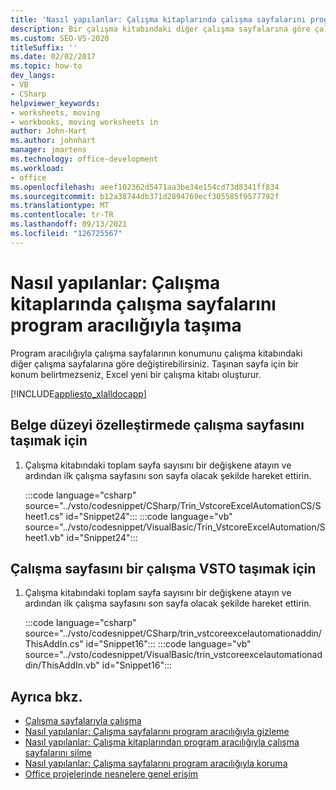 ```yaml
---
title: 'Nasıl yapılanlar: Çalışma kitaplarında çalışma sayfalarını program aracılığıyla taşıma'
description: Bir çalışma kitabındaki diğer çalışma sayfalarına göre çalışma sayfalarının konumunu program aracılığıyla Microsoft Excel öğrenin.
ms.custom: SEO-VS-2020
titleSuffix: ''
ms.date: 02/02/2017
ms.topic: how-to
dev_langs:
- VB
- CSharp
helpviewer_keywords:
- worksheets, moving
- workbooks, moving worksheets in
author: John-Hart
ms.author: johnhart
manager: jmartens
ms.technology: office-development
ms.workload:
- office
ms.openlocfilehash: aeef102362d5471aa3be34e154cd73d8341ff834
ms.sourcegitcommit: b12a38744db371d2894769ecf305585f9577792f
ms.translationtype: MT
ms.contentlocale: tr-TR
ms.lasthandoff: 09/13/2021
ms.locfileid: "126725567"
---
```

# <a name="how-to-programmatically-move-worksheets-within-workbooks"></a>Nasıl yapılanlar: Çalışma kitaplarında çalışma sayfalarını program aracılığıyla taşıma
  Program aracılığıyla çalışma sayfalarının konumunu çalışma kitabındaki diğer çalışma sayfalarına göre değiştirebilirsiniz. Taşınan sayfa için bir konum belirtmezseniz, Excel yeni bir çalışma kitabı oluşturur.

 [!INCLUDE[appliesto_xlalldocapp](../vsto/includes/appliesto-xlalldocapp-md.md)]

## <a name="to-move-a-worksheet-in-a-document-level-customization"></a>Belge düzeyi özelleştirmede çalışma sayfasını taşımak için

1. Çalışma kitabındaki toplam sayfa sayısını bir değişkene atayın ve ardından ilk çalışma sayfasını son sayfa olacak şekilde hareket ettirin.

     :::code language="csharp" source="../vsto/codesnippet/CSharp/Trin_VstcoreExcelAutomationCS/Sheet1.cs" id="Snippet24":::
     :::code language="vb" source="../vsto/codesnippet/VisualBasic/Trin_VstcoreExcelAutomation/Sheet1.vb" id="Snippet24":::

## <a name="to-move-a-worksheet-in-a-vsto-add-in"></a>Çalışma sayfasını bir çalışma VSTO taşımak için

1. Çalışma kitabındaki toplam sayfa sayısını bir değişkene atayın ve ardından ilk çalışma sayfasını son sayfa olacak şekilde hareket ettirin.

     :::code language="csharp" source="../vsto/codesnippet/CSharp/trin_vstcoreexcelautomationaddin/ThisAddIn.cs" id="Snippet16":::
     :::code language="vb" source="../vsto/codesnippet/VisualBasic/trin_vstcoreexcelautomationaddin/ThisAddIn.vb" id="Snippet16":::

## <a name="see-also"></a>Ayrıca bkz.
- [Çalışma sayfalarıyla çalışma](../vsto/working-with-worksheets.md)
- [Nasıl yapılanlar: Çalışma sayfalarını program aracılığıyla gizleme](../vsto/how-to-programmatically-hide-worksheets.md)
- [Nasıl yapılanlar: Çalışma kitaplarından program aracılığıyla çalışma sayfalarını silme](../vsto/how-to-programmatically-delete-worksheets-from-workbooks.md)
- [Nasıl yapılanlar: Çalışma sayfalarını program aracılığıyla koruma](../vsto/how-to-programmatically-protect-worksheets.md)
- [Office projelerinde nesnelere genel erişim](../vsto/global-access-to-objects-in-office-projects.md)
